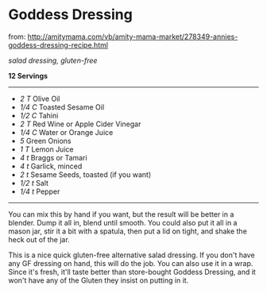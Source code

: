 # Goddess Dressing

from:
http://amitymama.com/vb/amity-mama-market/278349-annies-goddess-dressing-recipe.html

*salad dressing, gluten-free*

**12 Servings**

---

- *2 T* Olive Oil
- *1/4 C* Toasted Sesame Oil
- *1/2 C* Tahini
- *2 T* Red Wine or Apple Cider Vinegar
- *1/4 C* Water or Orange Juice
- *5* Green Onions
- *1 T* Lemon Juice
- *4 t* Braggs or Tamari
- *4 t* Garlick, minced
- *2 t* Sesame Seeds, toasted (if you want)
- *1/2 t* Salt
- *1/4 t* Pepper

---

You can mix this by hand if you want, but the result will be better in a
blender. Dump it all in, blend until smooth. You could also put it all in a
mason jar, stir it a bit with a spatula, then put a lid on tight, and shake the
heck out of the jar.

This is a nice quick gluten-free alternative salad dressing. If you don't have
any GF dressing on hand, this will do the job. You can also use it in a wrap.
Since it's fresh, it'll taste better than store-bought Goddess Dressing, and it
won't have any of the Gluten they insist on putting in it.
